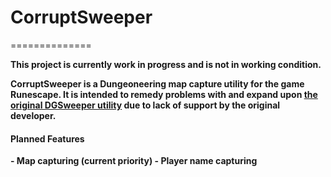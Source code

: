 <h1>CorruptSweeper</h1>
==============

<b>This project is currently work in progress and is not in working condition.</b>

<b>CorruptSweeper is a Dungeoneering map capture utility for the game Runescape. It is intended to remedy problems with and expand upon <a href="http://forum.tip.it/topic/313189-the-dgsweeper-the-most-popular-dungeoneering-utility/">the original DGSweeper utility</a> due to lack of support by the original developer.<b>

<h4>Planned Features</h4>
- Map capturing (current priority)
- Player name capturing
